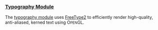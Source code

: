 ### [Typography Module][type]

The [typography module][type] uses [FreeType2][ft2] to efficiently render high-quality, anti-aliased, kerned text using O<small>PEN</small>GL.

[type]: util3d/type.html
[ft2]:  http://www.freetype.org/
